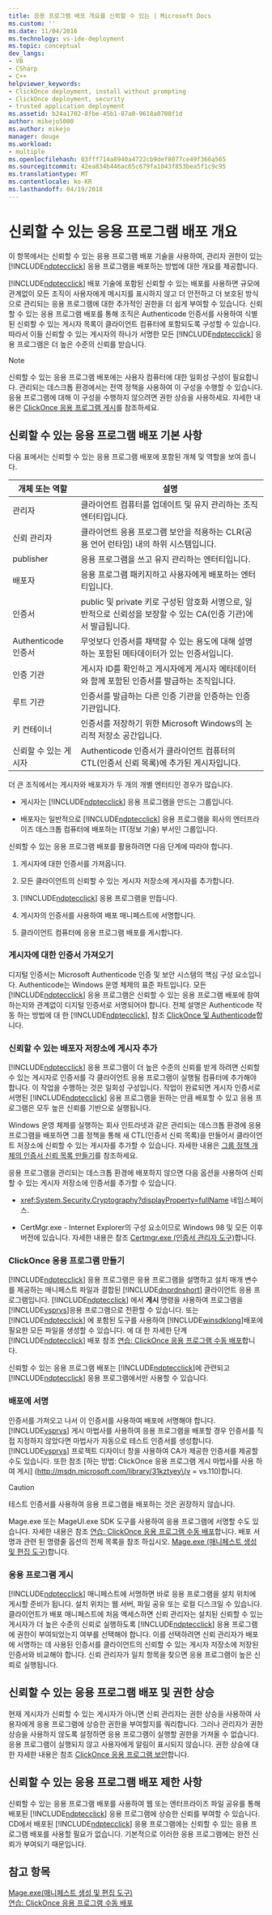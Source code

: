 ```yaml
---
title: 응용 프로그램 배포 개요를 신뢰할 수 있는 | Microsoft Docs
ms.custom: ''
ms.date: 11/04/2016
ms.technology: vs-ide-deployment
ms.topic: conceptual
dev_langs:
- VB
- CSharp
- C++
helpviewer_keywords:
- ClickOnce deployment, install without prompting
- ClickOnce deployment, security
- trusted application deployment
ms.assetid: b24a1702-8fbe-45b1-87a0-9618a0708f1d
author: mikejo5000
ms.author: mikejo
manager: douge
ms.workload:
- multiple
ms.openlocfilehash: 03fff714a8940a4722cb9def8077ce49f366a565
ms.sourcegitcommit: 42ea834b446ac65c679fa1043f853bea5f1c9c95
ms.translationtype: MT
ms.contentlocale: ko-KR
ms.lasthandoff: 04/19/2018
---
```

# <a name="trusted-application-deployment-overview"></a>신뢰할 수 있는 응용 프로그램 배포 개요
이 항목에서는 신뢰할 수 있는 응용 프로그램 배포 기술을 사용하여, 관리자 권한이 있는 [!INCLUDE[ndptecclick](../deployment/includes/ndptecclick_md.md)] 응용 프로그램을 배포하는 방법에 대한 개요를 제공합니다.  
  
 [!INCLUDE[ndptecclick](../deployment/includes/ndptecclick_md.md)] 배포 기술에 포함된 신뢰할 수 있는 배포를 사용하면 규모에 관계없이 모든 조직이 사용자에게 메시지를 표시하지 않고 더 안전하고 더 보호된 방식으로 관리되는 응용 프로그램에 대한 추가적인 권한을 더 쉽게 부여할 수 있습니다. 신뢰할 수 있는 응용 프로그램 배포를 통해 조직은 Authenticode 인증서를 사용하여 식별된 신뢰할 수 있는 게시자 목록이 클라이언트 컴퓨터에 포함되도록 구성할 수 있습니다. 따라서 이들 신뢰할 수 있는 게시자의 하나가 서명한 모든 [!INCLUDE[ndptecclick](../deployment/includes/ndptecclick_md.md)] 응용 프로그램은 더 높은 수준의 신뢰를 받습니다.  
  
> [!NOTE]
>  신뢰할 수 있는 응용 프로그램 배포에는 사용자 컴퓨터에 대한 일회성 구성이 필요합니다. 관리되는 데스크톱 환경에서는 전역 정책을 사용하여 이 구성을 수행할 수 있습니다. 응용 프로그램에 대해 이 구성을 수행하지 않으려면 권한 상승을 사용하세요. 자세한 내용은 [ClickOnce 응용 프로그램 게시](../deployment/securing-clickonce-applications.md)를 참조하세요.  
  
## <a name="trusted-application-deployment-basics"></a>신뢰할 수 있는 응용 프로그램 배포 기본 사항  
 다음 표에서는 신뢰할 수 있는 응용 프로그램 배포에 포함된 개체 및 역할을 보여 줍니다.  
  
|개체 또는 역할|설명|  
|--------------------|-----------------|  
|관리자|클라이언트 컴퓨터를 업데이트 및 유지 관리하는 조직 엔터티입니다.|  
|신뢰 관리자|클라이언트 응용 프로그램 보안을 적용하는 CLR(공용 언어 런타임) 내의 하위 시스템입니다.|  
|publisher|응용 프로그램을 쓰고 유지 관리하는 엔터티입니다.|  
|배포자|응용 프로그램 패키지하고 사용자에게 배포하는 엔터티입니다.|  
|인증서|public 및 private 키로 구성된 암호화 서명으로, 일반적으로 신뢰성을 보장할 수 있는 CA(인증 기관)에서 발급됩니다.|  
|Authenticode 인증서|무엇보다 인증서를 채택할 수 있는 용도에 대해 설명하는 포함된 메타데이터가 있는 인증서입니다.|  
|인증 기관|게시자 ID를 확인하고 게시자에게 게시자 메타데이터와 함께 포함된 인증서를 발급하는 조직입니다.|  
|루트 기관|인증서를 발급하는 다른 인증 기관을 인증하는 인증 기관입니다.|  
|키 컨테이너|인증서를 저장하기 위한 Microsoft Windows의 논리적 저장소 공간입니다.|  
|신뢰할 수 있는 게시자|Authenticode 인증서가 클라이언트 컴퓨터의 CTL(인증서 신뢰 목록)에 추가된 게시자입니다.|  
  
 더 큰 조직에서는 게시자와 배포자가 두 개의 개별 엔터티인 경우가 많습니다.  
  
-   게시자는 [!INCLUDE[ndptecclick](../deployment/includes/ndptecclick_md.md)] 응용 프로그램을 만드는 그룹입니다.  
  
-   배포자는 일반적으로 [!INCLUDE[ndptecclick](../deployment/includes/ndptecclick_md.md)] 응용 프로그램을 회사의 엔터프라이즈 데스크톱 컴퓨터에 배포하는 IT(정보 기술) 부서인 그룹입니다.  
  
 신뢰할 수 있는 응용 프로그램 배포를 활용하려면 다음 단계에 따라야 합니다.  
  
1.  게시자에 대한 인증서를 가져옵니다.  
  
2.  모든 클라이언트의 신뢰할 수 있는 게시자 저장소에 게시자를 추가합니다.  
  
3.  [!INCLUDE[ndptecclick](../deployment/includes/ndptecclick_md.md)] 응용 프로그램을 만듭니다.  
  
4.  게시자의 인증서를 사용하여 배포 매니페스트에 서명합니다.  
  
5.  클라이언트 컴퓨터에 응용 프로그램 배포를 게시합니다.  
  
### <a name="obtain-a-certificate-for-the-publisher"></a>게시자에 대한 인증서 가져오기  
 디지털 인증서는 Microsoft Authenticode 인증 및 보안 시스템의 핵심 구성 요소입니다. Authenticode는 Windows 운영 체제의 표준 파트입니다. 모든 [!INCLUDE[ndptecclick](../deployment/includes/ndptecclick_md.md)] 응용 프로그램은 신뢰할 수 있는 응용 프로그램 배포에 참여하는지와 관계없이 디지털 인증서로 서명되어야 합니다. 전체 설명은 Authenticode 작동 하는 방법에 대 한 [!INCLUDE[ndptecclick](../deployment/includes/ndptecclick_md.md)], 참조 [ClickOnce 및 Authenticode](../deployment/clickonce-and-authenticode.md)합니다.  
  
### <a name="add-the-publisher-to-the-trusted-publishers-store"></a>신뢰할 수 있는 배포자 저장소에 게시자 추가  
 [!INCLUDE[ndptecclick](../deployment/includes/ndptecclick_md.md)] 응용 프로그램이 더 높은 수준의 신뢰를 받게 하려면 신뢰할 수 있는 게시자로 인증서를 각 클라이언트 응용 프로그램이 실행될 컴퓨터에 추가해야 합니다. 이 작업을 수행하는 것은 일회성 구성입니다. 작업이 완료되면 게시자 인증서로 서명된 [!INCLUDE[ndptecclick](../deployment/includes/ndptecclick_md.md)] 응용 프로그램을 원하는 만큼 배포할 수 있고 응용 프로그램은 모두 높은 신뢰를 기반으로 실행됩니다.  
  
 Windows 운영 체제를 실행하는 회사 인트라넷과 같은 관리되는 데스크톱 환경에 응용 프로그램을 배포하면 그룹 정책을 통해 새 CTL(인증서 신뢰 목록)을 만들어서 클라이언트 저장소에 신뢰할 수 있는 게시자를 추가할 수 있습니다. 자세한 내용은 [그룹 정책 개체의 인증서 신뢰 목록 만들기](http://go.microsoft.com/fwlink/?LinkId=102576)를 참조하세요.  
  
 응용 프로그램을 관리되는 데스크톱 환경에 배포하지 않으면 다음 옵션을 사용하여 신뢰할 수 있는 게시자 저장소에 인증서를 추가할 수 있습니다.  
  
-   <xref:System.Security.Cryptography?displayProperty=fullName> 네임스페이스.  
  
-   CertMgr.exe - Internet Explorer의 구성 요소이므로 Windows 98 및 모든 이후 버전에 있습니다. 자세한 내용은 참조 [Certmgr.exe (인증서 관리자 도구)](/dotnet/framework/tools/certmgr-exe-certificate-manager-tool)합니다.  
  
### <a name="create-a-clickonce-application"></a>ClickOnce 응용 프로그램 만들기  
 [!INCLUDE[ndptecclick](../deployment/includes/ndptecclick_md.md)] 응용 프로그램은 응용 프로그램을 설명하고 설치 매개 변수를 제공하는 매니페스트 파일과 결합된 [!INCLUDE[dnprdnshort](../code-quality/includes/dnprdnshort_md.md)] 클라이언트 응용 프로그램입니다. [!INCLUDE[ndptecclick](../deployment/includes/ndptecclick_md.md)] 에서 **게시** 명령을 사용하여 프로그램을 [!INCLUDE[vsprvs](../code-quality/includes/vsprvs_md.md)]응용 프로그램으로 전환할 수 있습니다. 또는 [!INCLUDE[ndptecclick](../deployment/includes/ndptecclick_md.md)] 에 포함된 도구를 사용하여 [!INCLUDE[winsdklong](../deployment/includes/winsdklong_md.md)]배포에 필요한 모든 파일을 생성할 수 있습니다. 에 대 한 자세한 단계 [!INCLUDE[ndptecclick](../deployment/includes/ndptecclick_md.md)] 배포 참조 [연습: ClickOnce 응용 프로그램 수동 배포](../deployment/walkthrough-manually-deploying-a-clickonce-application.md)합니다.  
  
 신뢰할 수 있는 응용 프로그램 배포는 [!INCLUDE[ndptecclick](../deployment/includes/ndptecclick_md.md)]에 관련되고 [!INCLUDE[ndptecclick](../deployment/includes/ndptecclick_md.md)] 응용 프로그램에서만 사용할 수 있습니다.  
  
### <a name="sign-the-deployment"></a>배포에 서명  
 인증서를 가져오고 나서 이 인증서를 사용하여 배포에 서명해야 합니다. [!INCLUDE[vsprvs](../code-quality/includes/vsprvs_md.md)] 게시 마법사를 사용하여 응용 프로그램을 배포할 경우 인증서를 직접 지정하지 않았다면 마법사가 자동으로 테스트 인증서를 생성합니다. [!INCLUDE[vsprvs](../code-quality/includes/vsprvs_md.md)] 프로젝트 디자이너 창을 사용하여 CA가 제공한 인증서를 제공할 수도 있습니다.  또한 참조 [하는 방법: ClickOnce 응용 프로그램 게시 마법사를 사용 하 여 게시] (http://msdn.microsoft.com/library/31kztyey\(v = vs.110\)합니다.  
  
> [!CAUTION]
>  테스트 인증서를 사용하여 응용 프로그램을 배포하는 것은 권장하지 않습니다.  
  
 Mage.exe 또는 MageUI.exe SDK 도구를 사용하여 응용 프로그램에 서명할 수도 있습니다. 자세한 내용은 참조 [연습: ClickOnce 응용 프로그램 수동 배포](../deployment/walkthrough-manually-deploying-a-clickonce-application.md)합니다. 배포 서명과 관련 된 명령줄 옵션의 전체 목록을 참조 하십시오. [Mage.exe (매니페스트 생성 및 편집 도구)](/dotnet/framework/tools/mage-exe-manifest-generation-and-editing-tool)합니다.  
  
### <a name="publish-the-application"></a>응용 프로그램 게시  
 [!INCLUDE[ndptecclick](../deployment/includes/ndptecclick_md.md)] 매니페스트에 서명하면 바로 응용 프로그램을 설치 위치에 게시할 준비가 됩니다. 설치 위치는 웹 서버, 파일 공유 또는 로컬 디스크일 수 있습니다. 클라이언트가 배포 매니페스트에 처음 액세스하면 신뢰 관리자는 설치된 신뢰할 수 있는 게시자가 더 높은 수준의 신뢰로 실행하도록 [!INCLUDE[ndptecclick](../deployment/includes/ndptecclick_md.md)] 응용 프로그램에 권한이 부여되었는지 여부를 선택해야 합니다. 이를 선택하려면 신뢰 관리자가 배포에 서명하는 데 사용된 인증서를 클라이언트의 신뢰할 수 있는 게시자 저장소에 저장된 인증서와 비교해야 합니다. 신뢰 관리자가 일치 항목을 찾으면 응용 프로그램이 높은 신뢰로 실행됩니다.  
  
## <a name="trusted-application-deployment-and-permission-elevation"></a>신뢰할 수 있는 응용 프로그램 배포 및 권한 상승  
 현재 게시자가 신뢰할 수 있는 게시자가 아니면 신뢰 관리자는 권한 상승을 사용하여 사용자에게 응용 프로그램에 상승한 권한을 부여할지를 쿼리합니다. 그러나 관리자가 권한 상승을 사용하지 않도록 설정하면 응용 프로그램이 실행할 권한을 가져올 수 없습니다. 응용 프로그램이 실행되지 않고 사용자에게 알림이 표시되지 않습니다. 권한 상승에 대 한 자세한 내용은 참조 [ClickOnce 응용 프로그램 보안](../deployment/securing-clickonce-applications.md)합니다.  
  
## <a name="limitations-of-trusted-application-deployment"></a>신뢰할 수 있는 응용 프로그램 배포 제한 사항  
 신뢰할 수 있는 응용 프로그램 배포를 사용하여 웹 또는 엔터프라이즈 파일 공유를 통해 배포된 [!INCLUDE[ndptecclick](../deployment/includes/ndptecclick_md.md)] 응용 프로그램에 상승한 신뢰를 부여할 수 있습니다. CD에서 배포된 [!INCLUDE[ndptecclick](../deployment/includes/ndptecclick_md.md)] 응용 프로그램에는 신뢰할 수 있는 응용 프로그램 배포를 사용할 필요가 없습니다. 기본적으로 이러한 응용 프로그램에는 완전 신뢰가 부여되기 때문입니다.  
  
## <a name="see-also"></a>참고 항목  
 [Mage.exe(매니페스트 생성 및 편집 도구)](/dotnet/framework/tools/mage-exe-manifest-generation-and-editing-tool)   
 [연습: ClickOnce 응용 프로그램 수동 배포](../deployment/walkthrough-manually-deploying-a-clickonce-application.md)
